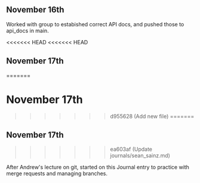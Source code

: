 ## November 16th

Worked with group to estabished correct API docs, and pushed those to api_docs in main.

<<<<<<< HEAD
<<<<<<< HEAD
## November 17th
=======
# November 17th
>>>>>>> d955628 (Add new file)
=======
## November 17th
>>>>>>> ea603af (Update journals/sean_sainz.md)

After Andrew's lecture on git, started on this Journal entry to practice with merge requests and managing branches.
